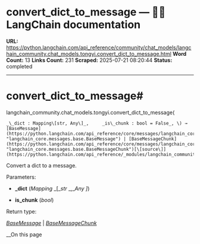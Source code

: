 # convert_dict_to_message — 🦜🔗 LangChain  documentation

**URL:** https://python.langchain.com/api_reference/community/chat_models/langchain_community.chat_models.tongyi.convert_dict_to_message.html
**Word Count:** 13
**Links Count:** 231
**Scraped:** 2025-07-21 08:20:44
**Status:** completed

---

# convert\_dict\_to\_message\#

langchain\_community.chat\_models.tongyi.convert\_dict\_to\_message\(

    _\_dict : Mapping\[str, Any\]_,     _is\_chunk : bool = False_, \) → [BaseMessage](https://python.langchain.com/api_reference/core/messages/langchain_core.messages.base.BaseMessage.html#langchain_core.messages.base.BaseMessage "langchain_core.messages.base.BaseMessage") | [BaseMessageChunk](https://python.langchain.com/api_reference/core/messages/langchain_core.messages.base.BaseMessageChunk.html#langchain_core.messages.base.BaseMessageChunk "langchain_core.messages.base.BaseMessageChunk")[\[source\]](https://python.langchain.com/api_reference/_modules/langchain_community/chat_models/tongyi.html#convert_dict_to_message)\#     

Convert a dict to a message.

Parameters:     

  * **\_dict** \(_Mapping_ _\[__str_ _,__Any_ _\]_\)

  * **is\_chunk** \(_bool_\)

Return type:     

[_BaseMessage_](https://python.langchain.com/api_reference/core/messages/langchain_core.messages.base.BaseMessage.html#langchain_core.messages.base.BaseMessage "langchain_core.messages.base.BaseMessage") | [_BaseMessageChunk_](https://python.langchain.com/api_reference/core/messages/langchain_core.messages.base.BaseMessageChunk.html#langchain_core.messages.base.BaseMessageChunk "langchain_core.messages.base.BaseMessageChunk")

__On this page